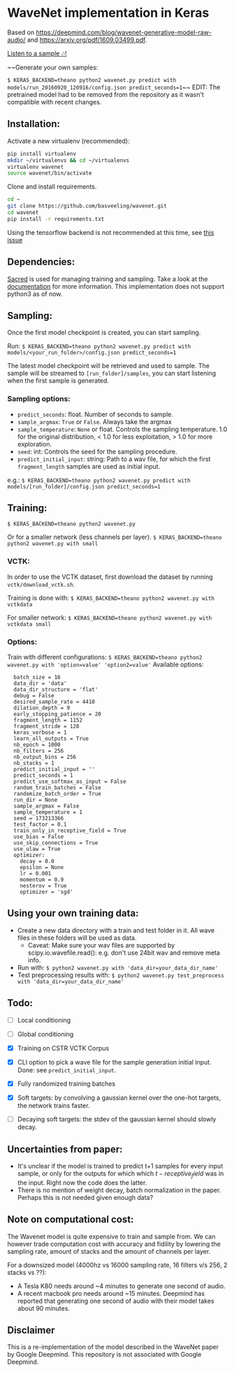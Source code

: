 # WaveNet implementation in Keras
Based on https://deepmind.com/blog/wavenet-generative-model-raw-audio/ and https://arxiv.org/pdf/1609.03499.pdf.


[Listen to a sample 🎶!](https://soundcloud.com/basveeling/wavenet-sample)

~~Generate your own samples:

```$ KERAS_BACKEND=theano python2 wavenet.py predict with models/run_20160920_120916/config.json predict_seconds=1```~~
EDIT: The pretrained model had to be removed from the repository as it wasn't compatible with recent changes.

## Installation:
Activate a new virtualenv (recommended):
```bash
pip install virtualenv
mkdir ~/virtualenvs && cd ~/virtualenvs
virtualenv wavenet
source wavenet/bin/activate
```
Clone and install requirements.
```bash
cd ~
git clone https://github.com/basveeling/wavenet.git
cd wavenet
pip install -r requirements.txt
```

Using the tensorflow backend is not recommended at this time, see [this issue](https://github.com/basveeling/wavenet/issues/7)

## Dependencies:
[Sacred](https://github.com/IDSIA/sacred) is used for managing training and sampling. Take a look at the [documentation](http://sacred.readthedocs.io/en/latest/) for more information.
This implementation does not support python3 as of now.

## Sampling:
Once the first model checkpoint is created, you can start sampling.

Run:
```$ KERAS_BACKEND=theano python2 wavenet.py predict with models/<your_run_folder>/config.json predict_seconds=1```

The latest model checkpoint will be retrieved and used to sample. The sample will be streamed to `[run_folder]/samples`, you can start listening when the first sample is generated.

### Sampling options:
- `predict_seconds`: float. Number of seconds to sample.
- `sample_argmax`: `True` or `False`. Always take the argmax
- `sample_temperature`: `None` or float. Controls the sampling temperature. 1.0 for the original distribution, < 1.0 for less exploitation, > 1.0 for more exploration.
- `seed`: int: Controls the seed for the sampling procedure.
- `predict_initial_input`: string: Path to a wav file, for which the first `fragment_length` samples are used as initial input.

e.g.:
```$ KERAS_BACKEND=theano python2 wavenet.py predict with models/[run_folder]/config.json predict_seconds=1```

## Training:
```$ KERAS_BACKEND=theano python2 wavenet.py```

Or for a smaller network (less channels per layer).
```$ KERAS_BACKEND=theano python2 wavenet.py with small```

### VCTK:
In order to use the VCTK dataset, first download the dataset by running `vctk/download_vctk.sh`.

Training is done with:
```$ KERAS_BACKEND=theano python2 wavenet.py with vctkdata```

For smaller network:
```$ KERAS_BACKEND=theano python2 wavenet.py with vctkdata small```

### Options:
Train with different configurations:
```$ KERAS_BACKEND=theano python2 wavenet.py with 'option=value' 'option2=value'```
Available options:
```
  batch_size = 16
  data_dir = 'data'
  data_dir_structure = 'flat'
  debug = False
  desired_sample_rate = 4410
  dilation_depth = 9
  early_stopping_patience = 20
  fragment_length = 1152
  fragment_stride = 128
  keras_verbose = 1
  learn_all_outputs = True
  nb_epoch = 1000
  nb_filters = 256
  nb_output_bins = 256
  nb_stacks = 1
  predict_initial_input = ''
  predict_seconds = 1
  predict_use_softmax_as_input = False
  random_train_batches = False
  randomize_batch_order = True
  run_dir = None
  sample_argmax = False
  sample_temperature = 1
  seed = 173213366
  test_factor = 0.1
  train_only_in_receptive_field = True
  use_bias = False
  use_skip_connections = True
  use_ulaw = True
  optimizer:
    decay = 0.0
    epsilon = None
    lr = 0.001
    momentum = 0.9
    nesterov = True
    optimizer = 'sgd'
```

## Using your own training data:
- Create a new data directory with a train and test folder in it. All wave files in these folders will be used as data.
    - Caveat: Make sure your wav files are supported by scipy.io.wavefile.read(): e.g. don't use 24bit wav and remove meta info.
- Run with: `$ python2 wavenet.py with 'data_dir=your_data_dir_name'`
- Test preprocessing results with: `$ python2 wavenet.py test_preprocess with 'data_dir=your_data_dir_name'`

## Todo:
- [ ] Local conditioning
- [ ] Global conditioning
- [x] Training on CSTR VCTK Corpus
- [x] CLI option to pick a wave file for the sample generation initial input. Done: see `predict_initial_input`.
- [x] Fully randomized training batches
- [x] Soft targets: by convolving a gaussian kernel over the one-hot targets, the network trains faster.
- [ ] Decaying soft targets: the stdev of the gaussian kernel should slowly decay.


## Uncertainties from paper:
- It's unclear if the model is trained to predict t+1 samples for every input sample, or only for the outputs for which which $t-receptive_field$ was in the input. Right now the code does the latter.
- There is no mention of weight decay, batch normalization in the paper. Perhaps this is not needed given enough data?

## Note on computational cost:
The Wavenet model is quite expensive to train and sample from. We can however trade computation cost with accuracy and fidility by lowering the sampling rate, amount of stacks and the amount of channels per layer.

For a downsized model (4000hz vs 16000 sampling rate, 16 filters v/s 256, 2 stacks vs ??):
- A Tesla K80 needs around ~4 minutes to generate one second of audio.
- A recent macbook pro needs around ~15 minutes.
Deepmind has reported that generating one second of audio with their model takes about 90 minutes.

## Disclaimer
This is a re-implementation of the model described in the WaveNet paper by Google Deepmind. This repository is not associated with Google Deepmind.
